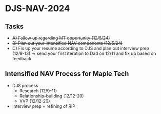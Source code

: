 # DJS-NAV-2024

## Tasks
- ~~A) Follow up regarding MT opportunity (12/5/24)~~
- ~~B) Plan out your intensified NAV components (12/5/24)~~
- C) Fix up your resume according to DJS and plan out interview prep (12/9-13) -> send your first iteration to Dad on 12/11 and fix up based on feedback


## Intensified NAV Process for Maple Tech
- DJS process
  - Research (12/9-11)
  - Relationship-building (12/12-20)
  - VVP (12/12-20)
- Interview prep + refining of RIP

